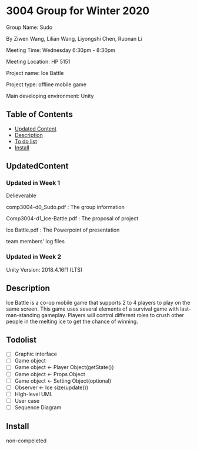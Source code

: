 
# 3004 Group for Winter 2020
  Group Name:  Sudo 
  
  By Ziwen Wang, Lilian Wang, Liyongshi Chen, Ruonan Li
  
  Meeting Time: Wednesday 6:30pm - 8:30pm  
  
  Meeting Location: HP 5151  
  
  Project name: Ice Battle
  
  Project type: offline mobile game
  
  Main developing environment: Unity 

## Table of Contents
  - [Updated Content](#UpdatedContent)
  - [Description](#description)
  - [To do list](#TodoList)
  - [Install](#install)
  
## UpdatedContent
### Updated in Week 1
Delieverable

   comp3004-d0_Sudo.pdf  :  The group information

   Comp3004-d1_Ice-Battle.pdf : The proposal of project
   
   Ice Battle.pdf : The Powerpoint of presentation
   
   team members' log files 
   
 ### Updated in Week 2
   Unity Version: 2018.4.16f1 (LTS)
  
 

## Description
  Ice Battle ​is a co-op mobile game that supports 2 to 4 players to play on the same screen. This game uses several elements of a survival game with last-man-standing gameplay. Players will control different roles to crush other people in the melting ice to get the chance of winning.
  
## Todolist
- [ ] Graphic interface
- [ ] Game object
- [ ] Game object <- Player Object(getState())
- [ ] Game object <- Props Object
- [ ] Game object <- Setting Object(optional)
- [ ] Observer <- Ice size(update())
- [ ] High-level UML
- [ ] User case
- [ ] Sequence Diagram

## Install
  non-compeleted
  

